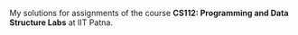 My solutions for assignments of the course __CS112: Programming and Data Structure Labs__ at IIT Patna.